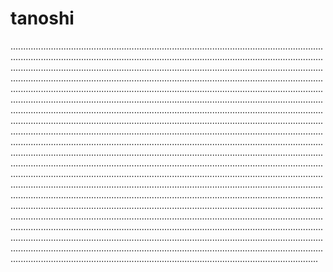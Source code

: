# tanoshi

..........................................................................................................................................................................................................................................................................................................................................................................................................................................................................................................................................................................................................................................................................................................................................................................................................................................................................................................................................................................................................................................................................................................................................................................................................................................................................................................................................................................................................................................................................................................................................................................................................................................................................................................................................................................................................................................................................................................................................................................................................................................................................................................................................................................................................................................................................................................................................................................................................................................................................................................................................................................................................................................................................................................